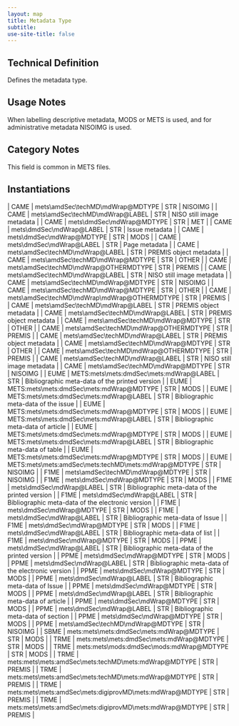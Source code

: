 ```yaml
---
layout: map
title: Metadata Type
subtitle:  
use-site-title: false
---
```


## Technical Definition

Defines the metadata type.

## Usage Notes

When labelling descriptive metadata, MODS or METS is used, and for
administrative metadata NISOIMG is used.

## Category Notes

This field is common in METS files.

## Instantiations

| CAME  |  mets\\amdSec\\techMD\\mdWrap@MDTYPE  | STR | NISOIMG  |
| CAME  |  mets\\amdSec\\techMD\\mdWrap@LABEL  | STR | NISO still image metadata  |
| CAME  |  mets\\dmdSec\\mdWrap@MDTYPE  | STR | MET  |
| CAME  |  mets\\dmdSec\\mdWrap@LABEL  | STR | Issue metadata  |
| CAME  |  mets\\dmdSec\\mdWrap@MDTYPE  | STR | MODS  |
| CAME  |  mets\\dmdSec\\mdWrap@LABEL  | STR | Page metadata  |
| CAME  |  mets\\amdSec\\techMD\\mdWrap@LABEL  | STR | PREMIS object metadata  |
| CAME  |  mets\\amdSec\\techMD\\mdWrap@MDTYPE  | STR | OTHER  |
| CAME  |  mets\\amdSec\\techMD\\mdWrap@OTHERMDTYPE  | STR | PREMIS  |
| CAME  |  mets\\amdSec\\techMD\\mdWrap@LABEL  | STR | NISO still image metadata  |
| CAME  |  mets\\amdSec\\techMD\\mdWrap@MDTYPE  | STR | NISOIMG  |
| CAME  |  mets\\amdSec\\techMD\\mdWrap@MDTYPE  | STR | OTHER  |
| CAME  |  mets\\amdSec\\techMD\\mdWrap\\mdWrap@OTHERMDTYPE  | STR | PREMIS  |
| CAME  |  mets\\amdSec\\techMD\\mdWrap@LABEL  | STR | PREMIS object metadata  |
| CAME  |  mets\\amdSec\\techMD\\mdWrap@LABEL  | STR | PREMIS object metadata  |
| CAME  |  mets\\amdSec\\techMD\\mdWrap@MDTYPE  | STR | OTHER  |
| CAME  |  mets\\amdSec\\techMD\\mdWrap@OTHERMDTYPE  | STR | PREMIS  |
| CAME  |  mets\\amdSec\\techMD\\mdWrap@LABEL  | STR | PREMIS object metadata  |
| CAME  |  mets\\amdSec\\techMD\\mdWrap@MDTYPE  | STR | OTHER  |
| CAME  |  mets\\amdSec\\techMD\\mdWrap@OTHERMDTYPE  | STR | PREMIS  |
| CAME  |  mets\\amdSec\\techMD\\mdWrap@LABEL  | STR | NISO still image metadata  |
| CAME  |  mets\\amdSec\\techMD\\mdWrap@MDTYPE  | STR | NISOIMG  |
| EUME  |  METS:mets\\mets:dmdSec\\mets:mdWrap@LABEL  | STR | Bibliographic meta-data of the printed version  |
| EUME  |  METS:mets\\mets:dmdSec\\mets:mdWrap@MDTYPE  | STR | MODS  |
| EUME  |  METS:mets\\mets:dmdSec\\mets:mdWrap@LABEL  | STR | Bibliographic meta-data of the issue  |
| EUME  |  METS:mets\\mets:dmdSec\\mets:mdWrap@MDTYPE  | STR | MODS  |
| EUME  |  METS:mets\\mets:dmdSec\\mets:mdWrap@LABEL  | STR | Bibliographic meta-data of article  |
| EUME  |  METS:mets\\mets:dmdSec\\mets:mdWrap@MDTYPE  | STR | MODS  |
| EUME  |  METS:mets\\mets:dmdSec\\mets:mdWrap@LABEL  | STR | Bibliographic meta-data of table  |
| EUME  |  METS:mets\\mets:dmdSec\\mets:mdWrap@MDTYPE  | STR | MODS  |
| EUME  |  METS:mets\\mets:amdSec\\mets:techMD\\mets:mdWrap@MDTYPE  | STR | NISOIMG  |
| F1ME  |  mets\\amdSec\\techMD\\mdWrap@MDTYPE  | STR | NISOIMG  |
| F1ME  |  mets\\dmdSec\\mdWrap@MDTYPE  | STR | MODS  |
| F1ME  |  mets\\dmdSec\\mdWrap@LABEL  | STR | Bibliographic meta-data of the printed version  |
| F1ME  |  mets\\dmdSec\\mdWrap@LABEL  | STR | Bibliographic meta-data of the electronic version |
| F1ME  |  mets\\dmdSec\\mdWrap@MDTYPE  | STR | MODS  |
| F1ME  |  mets\\dmdSec\\mdWrap@LABEL  | STR | Bibliographic meta-data of Issue  |
| F1ME  |  mets\\dmdSec\\mdWrap@MDTYPE  | STR | MODS  |
| F1ME  |  mets\\dmdSec\\mdWrap@LABEL  | STR | Bibliographic meta-data of list  |
| F1ME  |  mets\\dmdSec\\mdWrap@MDTYPE  | STR | MODS  |
| PPME  |  mets\\dmdSec\\mdWrap@LABEL  | STR | Bibliographic meta-data of the printed version  |
| PPME  |  mets\\dmdSec\\mdWrap@MDTYPE  | STR | MODS  |
| PPME  |  mets\\dmdSec\\mdWrap@LABEL  | STR | Bibliographic meta-data of the electronic version |
| PPME  |  mets\\dmdSec\\mdWrap@MDTYPE  | STR | MODS  |
| PPME  |  mets\\dmdSec\\mdWrap@LABEL  | STR | Bibliographic meta-data of Issue  |
| PPME  |  mets\\dmdSec\\mdWrap@MDTYPE  | STR | MODS  |
| PPME  |  mets\\dmdSec\\mdWrap@LABEL  | STR | Bibliographic meta-data of article  |
| PPME  |  mets\\dmdSec\\mdWrap@MDTYPE  | STR | MODS  |
| PPME  |  mets\\dmdSec\\mdWrap@LABEL  | STR | Bibliographic meta-data of section  |
| PPME  |  mets\\dmdSec\\mdWrap@MDTYPE  | STR | MODS  |
| PPME  |  mets\\amdSec\\techMD\\mdWrap@MDTYPE  | STR | NISOIMG  |
| SBME  |  mets:mets\\mets:dmdSec\\mets:mdWrap@MDTYPE  | STR | MODS  |
| TRME  |  mets:mets\\mets:dmdSec\\mets:mdWrap@MDTYPE  | STR | MODS  |
| TRME  |  mets:mets\\mods:dmdSec\\mods:mdWrap@MDTYPE  | STR | MODS  |
| TRME  |  mets:mets\\mets:amdSec\\mets:techMD\\mets:mdWrap@MDTYPE  | STR | PREMIS  |
| TRME  |  mets:mets\\mets:amdSec\\mets:techMD\\mets:mdWrap@MDTYPE  | STR | PREMIS  |
| TRME  |  mets:mets\\mets:amdSec\\mets:digiprovMD\\mets:mdWrap@MDTYPE | STR | PREMIS  |
| TRME  |  mets:mets\\mets:amdSec\\mets:digiprovMD\\mets:mdWrap@MDTYPE | STR | PREMIS  |


